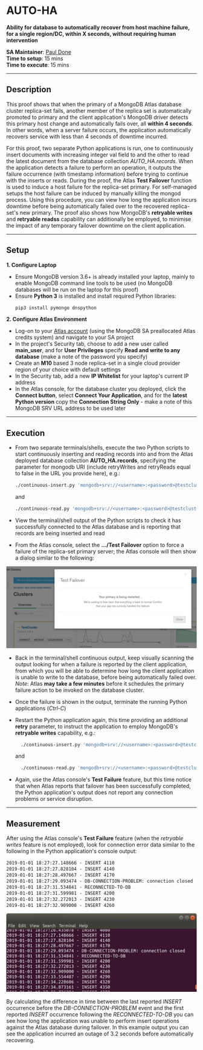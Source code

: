 # AUTO-HA

__Ability for database to automatically recover from host machine failure, for a single region/DC, within X seconds, without requiring human intervention__

__SA Maintainer__: [Paul Done](mailto:paul.done@mongodb.com) <br/>
__Time to setup__: 15 mins <br/>
__Time to execute__: 15 mins <br/>


---
## Description
This proof shows that when the primary of a MongoDB Atlas database cluster replica-set fails, another member of the replica set is automatically promoted to primary and the client application's MongoDB driver detects this primary host change and automatically fails over, all __within 4 seconds__. In other words, when a server failure occurs, the application automatically recovers service with less than 4 seconds of downtime incurred. 

For this proof, two separate Python applications is run, one to continuously insert documents with increasing integer val field to and the other to read the latest document from the database collection _AUTO_HA.records_. When the application detects a failure to perform an operation, it outputs the failure occurrence (with timestamp information) before trying to continue with the inserts or reads. During the proof, the Atlas __Test Failover__ function is used to induce a host failure for the replica-set primary. For self-managed setups the host failure can be induced by manually killing the mongod process. Using this procedure, you can view how long the application incurs downtime before being automatically failed over to the recovered replica-set's new primary. The proof also shows how MongoDB's __retryable writes__ and __retryable readss__ capability can additionally be employed, to minimise the impact of any temporary failover downtime on the client application.


---
## Setup
__1. Configure Laptop__
* Ensure MongoDB version 3.6+ is already installed your laptop, mainly to enable MongoDB command line tools to be used (no MongoDB databases will be run on the laptop for this proof)
* Ensure __Python 3__ is installed and install required Python libraries:
  ```bash
  pip3 install pymongo dnspython
  ```
__2. Configure Atlas Environment__
* Log-on to your [Atlas account](http://cloud.mongodb.com) (using the MongoDB SA preallocated Atlas credits system) and navigate to your SA project
* In the project's Security tab, choose to add a new user called __main_user__, and for __User Privileges__ specify __Read and write to any database__ (make a note of the password you specify)
* Create an __M10__ based 3 node replica-set in a single cloud provider region of your choice with default settings
* In the Security tab, add a new __IP Whitelist__ for your laptop's current IP address
* In the Atlas console, for the database cluster you deployed, click the __Connect button__, select __Connect Your Application__, and for the __latest Python version__  copy the __Connection String Only__ - make a note of this MongoDB SRV URL address to be used later


---
## Execution

* From two separate terminals/shells, execute the two Python scripts to start continuously inserting and reading records into and from the Atlas deployed database collection __AUTO_HA.records__, specifying the parameter for mongodb URI (include retryWrites and retryReads equal to false in the URL you provide here), e.g.:
  ```bash
  ./continuous-insert.py 'mongodb+srv://<username>:<password>@testcluster-abcd.mongodb.net?retryWrites=false'
  ```
  and
  ```bash
  ./continuous-read.py 'mongodb+srv://<username>:<password>@testcluster-abcd.mongodb.net?retryReads=false'
  ```

* View the terminal/shell output of the Python scripts to check it has successfully connected to the Atlas database and is reporting that records are being inserted and read

* From the Atlas console, select the __.../Test Failover__ option to force a failure of the replica-set primary server; the Atlas console will then show a dialog similar to the following:

![atlasfailover](img/atlasfailover.png "atlasfailover")

* Back in the terminal/shell continuous output, keep visually scanning the output looking for when a failure is reported by the client application, from which you will be able to determine how long the client application is unable to write to the database, before being automatically failed over. _Note_: Atlas __may take a few minutes__ before it schedules the primary failure action to be invoked on the database cluster.

* Once the failure is shown in the output, terminate the running Python applications (_Ctrl-C_)

* Restart the Python application again, this time providing an additional __retry__ parameter, to instruct the application to employ MongoDB's __retryable writes__ capability, e.g.:
  ```bash
    ./continuous-insert.py 'mongodb+srv://<username>:<password>@testcluster-abcd.mongodb.net/?retryWrites=true' retry
  ```
  and
  ```bash
    ./continuous-read.py 'mongodb+srv://<username>:<password>@testcluster-abcd.mongodb.net/?retryReads=true' retry
  ```

* Again, use the Atlas console's __Test Failure__ feature, but this time notice that when Atlas reports that failover has been successfully completed, the Python application's output does not report any connection problems or service disruption.


---
## Measurement

After using the Atlas console's __Test Failure__ feature (when the _retryable writes_ feature is not employed), look for connection error data similar to the following in the Python application's console output:
  ```
  2019-01-01 18:27:27.148666 - INSERT 4110
  2019-01-01 18:27:27.828104 - INSERT 4140
  2019-01-01 18:27:28.497667 - INSERT 4170
  2019-01-01 18:27:29.093474 - DB-CONNECTION-PROBLEM: connection closed
  2019-01-01 18:27:31.534841 - RECONNECTED-TO-DB
  2019-01-01 18:27:31.599981 - INSERT 4200
  2019-01-01 18:27:32.272013 - INSERT 4230
  2019-01-01 18:27:32.909000 - INSERT 4260
  ```

![connecterror](img/connecterror.png "connecterror")

By calculating the difference in time between the last reported _INSERT_ occurrence before the _DB-CONNECTION-PROBLEM_ event and the first reported _INSERT_ occurrence following the _RECONNECTED-TO-DB_ you can see how long the application was unable to perform insert operations against the Atlas database during failover. In this example output you can see the application incurred an outage of 3.2 seconds before automatically recovering.

